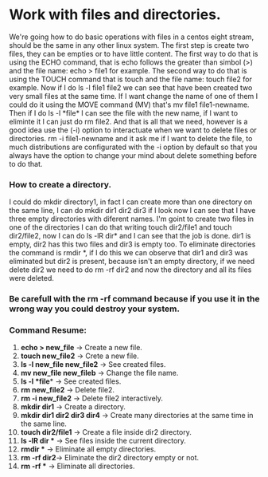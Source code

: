 # Work with files and directories.

We're going how to do basic operations with files in a centos eight stream, should be the same in any other linux system.
The first step is create two files, they can be empties or to have little content.
The first way to do that is using the ECHO command, that is echo follows the greater than simbol (>) and the file name:
echo > file1 for example.
The second way to do that is using the TOUCH command that is touch and the file name: touch file2 for example.
Now if I do ls -l file1 file2 we can see that have been created two very small files at the same time.
If I want change the name of one of them I could do it using the MOVE command (MV) that's mv file1 file1-newname.
Then if I do ls -l \*file* I can see the file with the new name, if I want to eliminte it I can just do rm file2.
And that is all that we need, however is a good idea use the (-i) option to interactuate when we want to delete files or directories.
rm -i file1-newname and it ask me if I want to delete the file, to much distributions are configurated with the -i option by default so that
you always have the option to change your mind about delete something before to do that.

### How to create a directory.
I could do mkdir directory1, in fact I can create more than one directory on the same line, I can do mkdir dir1 dir2 dir3 if I look now 
I can see that I have three empty directories with diferent names.
I'm goint to create two files in one of the directories I can do that writing touch dir2/file1 and touch dir2/file2, now I can do ls -lR dir*
and I can see that the job is done.
dir1 is empty, dir2 has this two files and dir3 is empty too.
To eliminate directories the command is rmdir *, if I do this we can observe that dir1 and dir3 was eliminated but dir2 is present, because
isn't an empty directory, if we need delete dir2 we need to do rm -rf dir2 and now the directory and all its files were deleted.

### **Be carefull** with the rm -rf command because if you use it in the wrong way you could destroy your system.

### Command Resume:

1. **echo > new_file** -> Create a new file.
2. **touch new_file2** -> Crete a new file.
3. **ls -l new_file new_file2** -> See created files.
4. **mv new_file new_fileb** -> Change the file name.
5. **ls -l \*file*** -> See created files.
6. **rm new_file2** -> Delete file2.
7. **rm -i new_file2** -> Delete file2 interactively.
8. **mkdir dir1** -> Create a directory.
9. **mkdir dir1 dir2 dir3 dir4** -> Create many directories at the same time in the same line.
10. **touch dir2/file1** -> Create a file inside dir2 directory.
11. **ls -lR dir \*** -> See files inside the current directory.
12. **rmdir \*** -> Eliminate all empty directories.
13. **rm -rf dir2**-> Eliminate the dir2 directory empty or not.
14. **rm -rf \*** -> Eliminate all directories.
